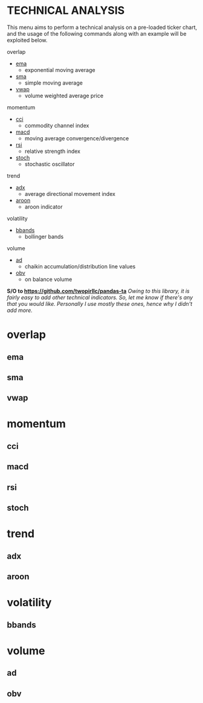 # TECHNICAL ANALYSIS

This menu aims to perform a technical analysis on a pre-loaded ticker chart, and the usage of the following commands along with an example will be exploited below.

overlap
  * [ema](#ema)       
    - exponential moving average
  * [sma](#sma)
    - simple moving average
  * [vwap](#vwap)
    - volume weighted average price

momentum
  * [cci](#cci)
    - commodity channel index 
  * [macd](#macd)
    - moving average convergence/divergence
  * [rsi](#rsi)
    - relative strength index
  * [stoch](#stoch)
    - stochastic oscillator

trend
  * [adx](#adx)
    - average directional movement index
  * [aroon](#aroon)
    - aroon indicator

volatility
  * [bbands](#bbands)
    - bollinger bands

volume
  * [ad](#ad)
    - chaikin accumulation/distribution line values
  * [obv](#obv)
    - on balance volume

**S/O to https://github.com/twopirllc/pandas-ta** _Owing to this library, it is fairly easy to add other technical indicators. So, let me know if there's any that you would like. Personally I use mostly these ones, hence why I didn't add more._

# overlap

## ema  <a name="ema"></a>

## sma  <a name="sma"></a>

## vwap  <a name="vwap"></a>

# momentum

## cci  <a name="cci"></a>

## macd  <a name="macd"></a>

## rsi  <a name="rsi"></a>

## stoch  <a name="stoch"></a>

# trend 

## adx  <a name="adx"></a>

## aroon  <a name="aroon"></a>

# volatility

## bbands  <a name="bbands"></a>

# volume

## ad  <a name="ad"></a>

## obv  <a name="obv"></a>
